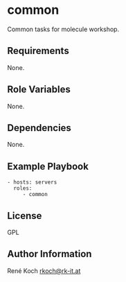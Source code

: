 common
======

Common tasks for molecule workshop.

Requirements
------------

None.

Role Variables
--------------

None.

Dependencies
------------

None.

Example Playbook
----------------

    - hosts: servers
      roles:
         - common

License
-------

GPL

Author Information
------------------

René Koch <rkoch@rk-it.at>
